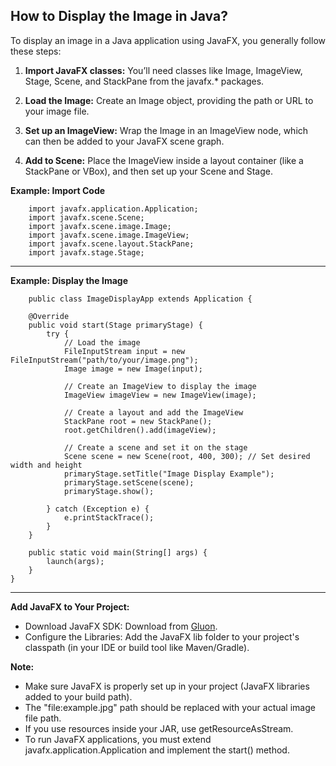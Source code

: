 ## How to Display the Image in Java?

To display an image in a Java application using JavaFX, you generally follow these steps:

1. **Import JavaFX classes:** You’ll need classes like Image, ImageView, Stage, Scene, and StackPane from the javafx.* packages.

2. **Load the Image:** Create an Image object, providing the path or URL to your image file.

3. **Set up an ImageView:** Wrap the Image in an ImageView node, which can then be added to your JavaFX scene graph.

4. **Add to Scene:** Place the ImageView inside a layout container (like a StackPane or VBox), and then set up your Scene and Stage.

**Example: Import Code**

        import javafx.application.Application;
        import javafx.scene.Scene;
        import javafx.scene.image.Image;
        import javafx.scene.image.ImageView;
        import javafx.scene.layout.StackPane;
        import javafx.stage.Stage;
---
**Example: Display the Image** 

        public class ImageDisplayApp extends Application {

        @Override
        public void start(Stage primaryStage) {
            try {
                // Load the image
                FileInputStream input = new FileInputStream("path/to/your/image.png");
                Image image = new Image(input);

                // Create an ImageView to display the image
                ImageView imageView = new ImageView(image);

                // Create a layout and add the ImageView
                StackPane root = new StackPane();
                root.getChildren().add(imageView);

                // Create a scene and set it on the stage
                Scene scene = new Scene(root, 400, 300); // Set desired width and height
                primaryStage.setTitle("Image Display Example");
                primaryStage.setScene(scene);
                primaryStage.show();

            } catch (Exception e) {
                e.printStackTrace();
            }
        }

        public static void main(String[] args) {
            launch(args);
        }
    }
---
**Add JavaFX to Your Project:**
  - Download JavaFX SDK:
    Download from [Gluon](url).
  - Configure the Libraries:
    Add the JavaFX lib folder to your project's classpath (in your IDE or build tool like Maven/Gradle).
    
**Note:**
- Make sure JavaFX is properly set up in your project (JavaFX libraries added to your build path).
- The "file:example.jpg" path should be replaced with your actual image file path.
- If you use resources inside your JAR, use getResourceAsStream.
- To run JavaFX applications, you must extend javafx.application.Application and implement the start() method.
